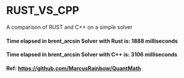# RUST_VS_CPP
A comparison of RUST and C++ on a simple solver

#### Time elapsed in brent_arcsin Solver with Rust is: 1888 milliseconds
#### Time elapsed in brent_arcsin Solver with C++ is:  3106 milliseconds

#### Ref: https://github.com/MarcusRainbow/QuantMath
